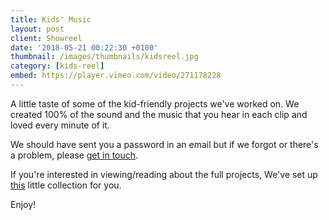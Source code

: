 ```yaml
---
title: Kids' Music
layout: post
client: Showreel
date: '2018-05-21 00:22:30 +0100'
thumbnail: /images/thumbnails/kidsreel.jpg
category: [kids-reel]
embed: https://player.vimeo.com/video/271178228
---
```


A little taste of some of the kid-friendly projects we've worked on. We created 100% of the sound and the music that you hear in each clip and loved every minute of it.

We should have sent you a password in an email but if we forgot or there's a problem, please [get in touch](mailto:hello@skillbard.com).

If you're interested in viewing/reading about the full projects, We've set up [this](/kids-reel) little collection for you.

Enjoy!
